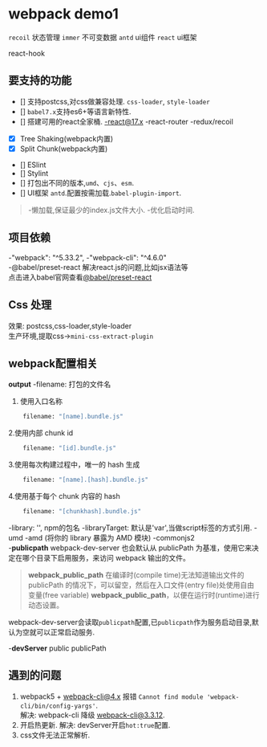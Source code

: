 # webpack demo1
`recoil` 状态管理
`immer` 不可变数据
`antd` ui组件
`react` ui框架

react-hook

## 要支持的功能
- [] 支持postcss,对css做兼容处理. `css-loader`, `style-loader`
- [] `babel7.x`支持es6+等语言新特性.
- [] 搭建可用的react全家桶.
    -react@17.x
    -react-router
    -redux/recoil
- [x] Tree Shaking(webpack内置)
- [x] Split Chunk(webpack内置)
- [] ESlint 
- [] Stylint 
- [] 打包出不同的版本,`umd`、`cjs`、`esm`.
- [] UI框架 `antd`.配置按需加载.`babel-plugin-import`.
> -懒加载,保证最少的index.js文件大小.
> -优化启动时间.


## 项目依赖  
-"webpack": "^5.33.2",
-"webpack-cli": "^4.6.0"  
-@babel/preset-react 解决react.js的问题,比如jsx语法等  
点击进入babel官网查看[@babel/preset-react](https://babeljs.io/docs/en/babel-preset-react)
## Css 处理
效果: postcss,css-loader,style-loader  
生产环境,提取css->`mini-css-extract-plugin`
## webpack配置相关 
**output**
-filename: 打包的文件名  
1. 使用入口名称  
```bash
    filename: "[name].bundle.js"
```
2.使用内部 chunk id  
```bash
    filename: "[id].bundle.js"
```
3.使用每次构建过程中，唯一的 hash 生成  
```bash
    filename: "[name].[hash].bundle.js"
```
4.使用基于每个 chunk 内容的 hash  
```bash
    filename: "[chunkhash].bundle.js"
```
-library: '', npm的包名
-libraryTarget: 
默认是'var',当做script标签的方式引用.
    -umd
    -amd (将你的 library 暴露为 AMD 模块)
    -commonjs2  
-**publicpath**
webpack-dev-server 也会默认从 publicPath 为基准，使用它来决定在哪个目录下启用服务，来访问 webpack 输出的文件。
> __webpack_public_path__ 在编译时(compile time)无法知道输出文件的 publicPath 的情况下，可以留空，然后在入口文件(entry file)处使用自由变量(free variable) __webpack_public_path__，以便在运行时(runtime)进行动态设置。

webpack-dev-server会读取`publicpath`配置,已`publicpath`作为服务启动目录,默认为空就可以正常启动服务.

-**devServer**
public
publicPath

## 遇到的问题
1. webpack5 + webpack-cli@4.x 报错 `Cannot find module 'webpack-cli/bin/config-yargs'`.  
解决: webpack-cli 降级 webpack-cli@3.3.12.
2. 开启热更新.
解决: devServer开启`hot:true`配置.
3. css文件无法正常解析.
